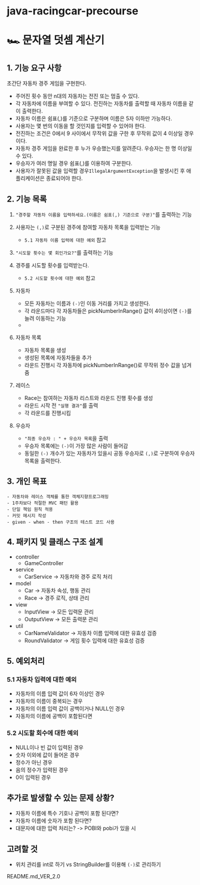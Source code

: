 # java-racingcar-precourse

# 🏎 문자열 덧셈 계산기

## 1. 기능 요구 사항

초간단 자동차 경주 게임을 구현한다.

- 주어진 횟수 동안 n대의 자동차는 전진 또는 멈출 수 있다.
- 각 자동차에 이름을 부여할 수 있다. 전진하는 자동차를 출력할 때 자동차 이름을 같이 출력한다.
- 자동차 이름은 쉼표(,)를 기준으로 구분하며 이름은 5자 이하만 가능하다.
- 사용자는 몇 번의 이동을 할 것인지를 입력할 수 있어야 한다.
- 전진하는 조건은 0에서 9 사이에서 무작위 값을 구한 후 무작위 값이 4 이상일 경우이다.
- 자동차 경주 게임을 완료한 후 누가 우승했는지를 알려준다. 우승자는 한 명 이상일 수 있다.
- 우승자가 여러 명일 경우 쉼표(,)를 이용하여 구분한다.
- 사용자가 잘못된 값을 입력할 경우`IllegalArgumentException`을 발생시킨 후 애플리케이션은 종료되어야 한다.

## 2. 기능 목록

1. `"경주할 자동차 이름을 입력하세요.(이름은 쉼표(,) 기준으로 구분)"`를 출력하는 기능
2. 사용자는 `(,)`로 구분된 경주에 참여할 자동차 목록을 입력받는 기능
    - `5.1 자동차 이름 입력에 대한 예외` 참고
3. `"시도할 횟수는 몇 회인가요?"`를 출력하는 기능
4. 경주를 시도할 횟수를 입력받는다.
    - `5.2 시도할 횟수에 대한 예외` 참고
5. 자동차
    - 모든 자동차는 이름과 `(-)`인 이동 거리를 가지고 생성한다.
    - 각 라운드마다 각 자동차들은 pickNumberInRange() 값이 4이상이면 `(-)`를 늘려 이동하는 기능
    -
6. 자동차 목록
    - 자동차 목록을 생성
    - 생성된 목록에 자동차들을 추가
    - 라운드 진행시 각 자동차에 pickNumberInRange()로 무작위 정수 값을 넘겨줌

7. 레이스
    - Race는 참여하는 자동차 리스트와 라운드 진행 횟수를 생성
    - 라운드 시작 전 `"실행 결과"`를 출력
    - 각 라운드를 진행시킴
8. 우승자
    - `"최종 우승자 : " + 우승자 목록`을 출력
    - 우승자 목록에는 `(-)`이 가장 많은 사람이 들어감
    - 동일한 `(-)` 개수가 있는 자동차가 있을시 공동 우승자로 `(,)`로 구분하여 우승자 목록을 출력한다.

## 3. 개인 목표

    - 자동차와 레이스 객체를 통한 객체지향프로그래밍
    - 1주차보다 적절한 MVC 패턴 활용
    - 단일 책임 원칙 적용
    - 커밋 메시지 작성
    - given - when - then 구조의 테스트 코드 사용

## 4. 패키지 및 클래스 구조 설계

- controller
    - GameController
- service
    - CarService -> 자동차와 경주 로직 처리
- model
    - Car -> 자동차 속성, 행동 관리
    - Race -> 경주 로직, 상태 관리
- view
    - InputView -> 모든 입력문 관리
    - OutputView -> 모든 출력문 관리
- util
    - CarNameValidator -> 자동차 이름 입력에 대한 유효성 검증
    - RoundValidator -> 게임 횟수 입력에 대한 유효성 검증

## 5. 예외처리

### 5.1 자동차 입력에 대한 예외

- 자동차의 이름 입력 값이 6자 이상인 경우
- 자동차의 이름이 중복되는 경우
- 자동차의 이름 입력 값이 공백이거나 NULL인 경우
- 자동차의 이름에 공백이 포함된다면

### 5.2 시도할 회수에 대한 예외

- NULL이나 빈 값이 입력된 경우
- 숫자 이외에 값이 들어온 경우
- 정수가 아닌 경우
- 음의 정수가 입력된 경우
- 0이 입력된 경우

## 추가로 발생할 수 있는 문제 상황?

- 자동차 이름에 특수 기호나 공백이 포함 된다면?
- 자동차 이름에 숫자가 포함 된다면?
- 대문자에 대한 입력 처리는? -> POBI와 pobi가 있을 시

## 고려할 것

- 위치 관리를 int로 하기 vs StringBuilder를 이용해 `(-)`로 관리하기

README.md_VER_2.0